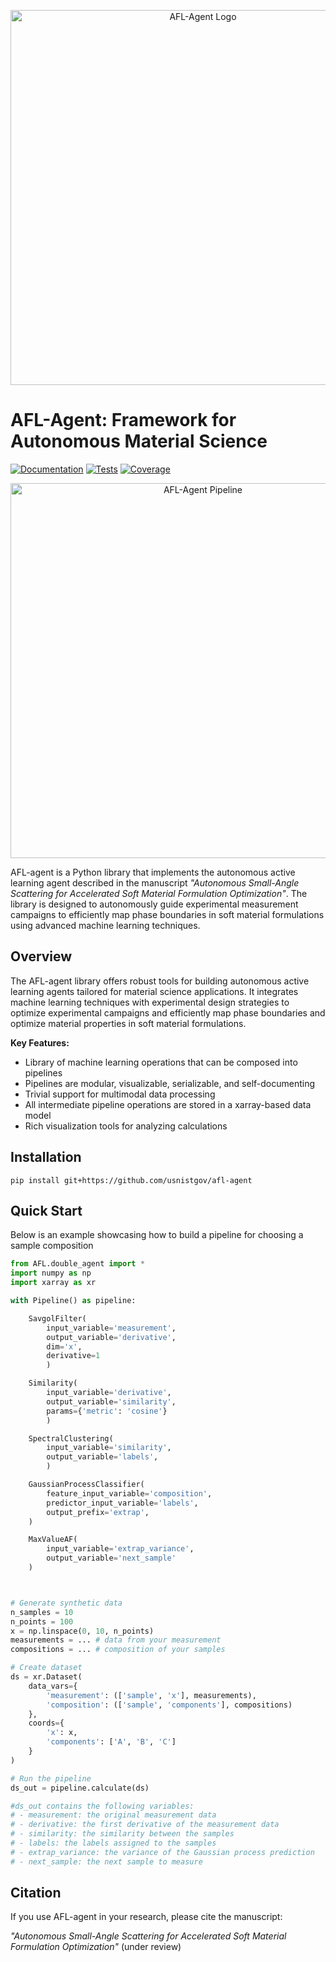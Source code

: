 <p align="center">
  <img src="https://raw.githubusercontent.com/usnistgov/AFL-agent/main/docs/source/_static/logo_text_large_light.svg" alt="AFL-Agent Logo" width="600">
</p>

# AFL-Agent: Framework for Autonomous Material Science

[![Documentation](https://img.shields.io/badge/docs-pages.nist.gov-blue)](https://pages.nist.gov/AFL-agent/en/latest/index.html) 
[![Tests](https://github.com/usnistgov/AFL-agent/actions/workflows/tests.yml/badge.svg)](https://github.com/usnistgov/AFL-agent/actions/workflows/tests.yml)
[![Coverage](https://img.shields.io/badge/coverage-view%20report-brightgreen)](https://github.com/usnistgov/AFL-agent/actions/workflows/tests.yml)

<p align="center">
  <img src="https://raw.githubusercontent.com/usnistgov/AFL-agent/main/docs/source/_static/pipeline_horizontal_light.svg" alt="AFL-Agent Pipeline" width="600">
</p>

AFL-agent is a Python library that implements the autonomous active learning agent described in the manuscript *"Autonomous Small-Angle Scattering for Accelerated Soft Material Formulation Optimization"*. The library is designed to autonomously guide experimental measurement campaigns to efficiently map phase boundaries in soft material formulations using advanced machine learning techniques.

## Overview
The AFL-agent library offers robust tools for building autonomous active learning agents tailored for material science applications. It integrates machine learning techniques with experimental design strategies to optimize experimental campaigns and efficiently map phase boundaries and optimize material properties in soft material formulations.

**Key Features:**

- Library of machine learning operations that can be composed into pipelines
- Pipelines are modular, visualizable, serializable, and self-documenting
- Trivial support for multimodal data processing
- All intermediate pipeline operations are stored in a xarray-based data model
- Rich visualization tools for analyzing calculations

## Installation

```
pip install git+https://github.com/usnistgov/afl-agent
```

## Quick Start

Below is an example showcasing how to build a pipeline for choosing a sample composition


```python
from AFL.double_agent import *
import numpy as np
import xarray as xr

with Pipeline() as pipeline:

    SavgolFilter(
        input_variable='measurement', 
        output_variable='derivative', 
        dim='x', 
        derivative=1
        )

    Similarity(
        input_variable='derivative', 
        output_variable='similarity', 
        params={'metric': 'cosine'}
        )

    SpectralClustering(
        input_variable='similarity',
        output_variable='labels',
        )

    GaussianProcessClassifier(
        feature_input_variable='composition',
        predictor_input_variable='labels',
        output_prefix='extrap',
    )

    MaxValueAF(
        input_variable='extrap_variance',
        output_variable='next_sample'
    )



# Generate synthetic data
n_samples = 10
n_points = 100
x = np.linspace(0, 10, n_points)
measurements = ... # data from your measurement
compositions = ... # composition of your samples

# Create dataset
ds = xr.Dataset(
    data_vars={
        'measurement': (['sample', 'x'], measurements),
        'composition': (['sample', 'components'], compositions)
    },
    coords={
        'x': x,
        'components': ['A', 'B', 'C']
    }
)

# Run the pipeline
ds_out = pipeline.calculate(ds)

#ds_out contains the following variables:
# - measurement: the original measurement data
# - derivative: the first derivative of the measurement data
# - similarity: the similarity between the samples
# - labels: the labels assigned to the samples
# - extrap_variance: the variance of the Gaussian process prediction
# - next_sample: the next sample to measure
```

## Citation

If you use AFL-agent in your research, please cite the manuscript:

*"Autonomous Small-Angle Scattering for Accelerated Soft Material Formulation Optimization"* (under review)

